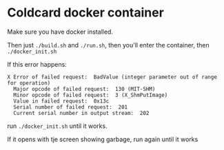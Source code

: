 # Coldcard docker container

Make sure you have docker installed.

Then just `./build.sh` and `./run.sh`, then you'll enter the container, then `./docker_init.sh`

If this error happens:

```
X Error of failed request:  BadValue (integer parameter out of range for operation)
  Major opcode of failed request:  130 (MIT-SHM)
  Minor opcode of failed request:  3 (X_ShmPutImage)
  Value in failed request:  0x13c
  Serial number of failed request:  201
  Current serial number in output stream:  202
```

run `./docker_init.sh` until it works.

If it opens with tje screen showing garbage, run again until it works